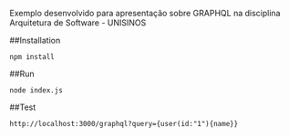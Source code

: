 Exemplo desenvolvido para apresentação sobre GRAPHQL na disciplina Arquitetura de Software - UNISINOS

##Installation

`npm install`

##Run

`node index.js`

##Test

`http://localhost:3000/graphql?query={user(id:"1"){name}}`
